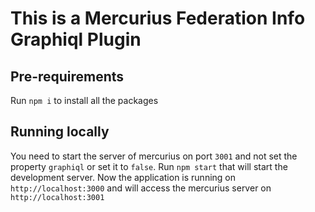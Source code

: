 # This is a Mercurius Federation Info Graphiql Plugin

## Pre-requirements

Run `npm i` to install all the packages

## Running locally

You need to start the server of mercurius on port `3001` and not set the property `graphiql` or set it to `false`.
Run `npm start` that will start the development server.
Now the application is running on `http://localhost:3000` and will access the mercurius server on `http://localhost:3001`
